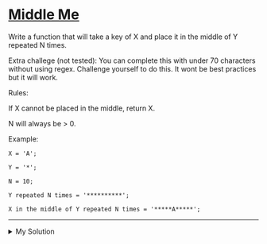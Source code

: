 # [Middle Me](https://www.codewars.com/kata/59cd155d1a68b70f8e000117)

Write a function that will take a key of X and place it in the middle of Y repeated N times.

Extra challege (not tested): You can complete this with under 70 characters without using regex. Challenge yourself to
do this. It wont be best practices but it will work.

Rules:

If X cannot be placed in the middle, return X.

N will always be > 0.

Example:

    X = 'A';

    Y = '*';

    N = 10;

    Y repeated N times = '**********';

    X in the middle of Y repeated N times = '*****A*****';

---

<details><summary>My Solution</summary>

```js
const middleMe = (N, X, Y) =>
  N % 2 ? X : Y.repeat(N / 2) + X + Y.repeat(N / 2);
```

</details>
